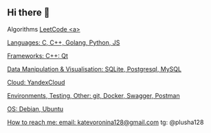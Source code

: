 ## Hi there 👋

Algorithms <a href="https://leetcode.com/u/meowchine1/"> LeetCode <a\>  

Languages: C, C++, Golang, Python, JS

Frameworks: 
C++: Qt

Data Manipulation & Visualisation: SQLite, Postgresql, MySQL

Cloud: YandexCloud

Environments, Testing, Other: git, Docker, Swagger, Postman

OS: Debian, Ubuntu

How to reach me: 
email: katevoronina128@gmail.com
tg: @plusha128

<!--
**Meowchine1/Meowchine1** is a ✨ _special_ ✨ repository because its `README.md` (this file) appears on your GitHub profile.

Here are some ideas to get you started:

- 🔭 I’m currently working on ...
- 🌱 I’m currently learning ...
- 👯 I’m looking to collaborate on ...
- 🤔 I’m looking for help with ...
- 💬 Ask me about ...
- 📫 How to reach me: ...
- 😄 Pronouns: ...
- ⚡ Fun fact: ...
-->
